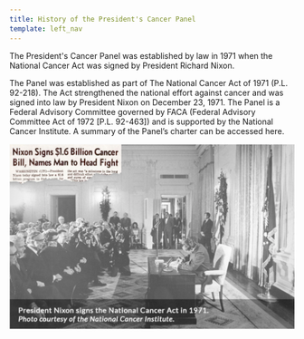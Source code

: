 ```yaml
---
title: History of the President's Cancer Panel
template: left_nav
---
```

The President's Cancer Panel was established by law in 1971 when the National Cancer Act was
signed by President Richard Nixon.

The Panel was established as part of The National Cancer Act of 1971 (P.L. 92-218). The Act
strengthened the national effort against cancer and was signed into law by President Nixon
on December 23, 1971. The Panel is a Federal Advisory Committee governed by FACA (Federal
Advisory Committee Act of 1972 [P.L. 92-463]) and is supported by the National Cancer Institute. A summary of the Panel’s charter can be accessed here.

![Newspaper clipping announcing President Nixon signing the National Cancer Bill for $1.6 Billion](../../src/images/national-cancer-act.png)